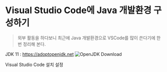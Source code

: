 # Visual Studio Code에 Java 개발환경 구성하기
> 외부 활동을 하다보니 최근에 Java 개발환경으로 VSCode를 많이 쓴다기에 한번 정리해 본다.

JDK 11 : https://adoptopenjdk.net
![OpenJDK Download](https://github.com/haesiku/lecture/blob/main/java_in_vscode/images/adopt.png)

Visual Studio Code 설치 
설정
